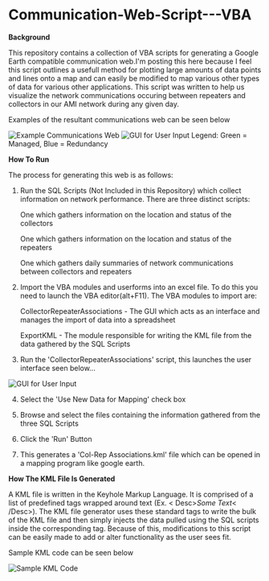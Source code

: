# Communication-Web-Script---VBA

**Background**

This repository contains a collection of VBA scripts for generating a Google Earth compatible communication web.I'm posting this here because I feel this script outlines a usefull method for plotting large amounts of data points and lines onto a map and can easily be modified to map various other types of data for various other applications. This script was written to help us visualize the network communications occuring between repeaters and collectors in our AMI network during any given day. 

Examples of the resultant communications web can be seen below

![Example Communications Web](https://cloud.githubusercontent.com/assets/11066939/9762504/ef21551c-56d1-11e5-86c0-213142a93efd.JPG)
![GUI for User Input](https://cloud.githubusercontent.com/assets/11066939/9762505/f2291736-56d1-11e5-9f20-c1891dfd4a39.JPG)
Legend: Green = Managed, Blue = Redundancy

**How To Run**

The process for generating this web is as follows:

  1) Run the SQL Scripts (Not Included in this Repository) which collect information on network performance. There are three distinct scripts:
  
      One which gathers information on the location and status of the collectors
      
      One which gathers information on the location and status of the repeaters 
      
      One which gathers daily summaries of network communications between collectors and repeaters
      
  2) Import the VBA modules and userforms into an excel file. To do this you need to launch the VBA editor(alt+F11).
     The VBA modules to import are:
  
      CollectorRepeaterAssociations - The GUI which acts as an interface and manages the import of data into a spreadsheet
      
      ExportKML - The module responsible for writing the KML file from the data gathered by the SQL Scripts
      
  3) Run the 'CollectorRepeaterAssociations' script, this launches the user interface seen below...
  
  ![GUI for User Input](https://cloud.githubusercontent.com/assets/11066939/9762519/083258da-56d2-11e5-8d1c-4ca2da241f5b.JPG)
  
  4) Select the 'Use New Data for Mapping' check box
  
  5) Browse and select the files containing the information gathered from the three SQL Scripts
  
  6) Click the 'Run' Button
  
  7) This generates a 'Col-Rep Associations.kml' file which can be opened in a mapping program like google earth.

**How The KML File Is Generated**

A KML file is written in the Keyhole Markup Language. It is comprised of a list of predefined tags wrapped around text (Ex. < Desc>*Some Text*< /Desc>). The KML file generator uses these standard tags to write the bulk of the KML file and then simply injects the data pulled using the SQL scripts inside the corresponding tag. Because of this, modifications to this script can be easily made to add or alter functionality as the user sees fit.

Sample KML code can be seen below

![Sample KML Code](https://cloud.githubusercontent.com/assets/11066939/9763257/99c761ec-56d6-11e5-8d1c-8868298ec47b.JPG)


